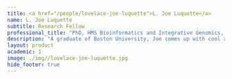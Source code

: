 ```yaml
---
title: <a href="/people/lovelace-joe-luquette">L. Joe Luquette</a>
name: L. Joe Luquette
subtitle: Research Fellow
professional_title: "PhD, HMS Bioinformatics and Integrative Genomics, Scientific Programmer (2009-2014)"  # Joined professional titles
description: "A graduate of Boston University, Joe comes up with cool algorithms, designs web servers, and helps out with everything else, when he is not taking algebra courses for fun."
layout: product
academic: 1
image: ./img//lovelace-joe-luquette.jpg
hide_footer: true
---
```

